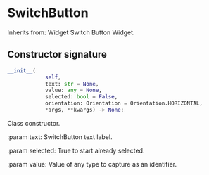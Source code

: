# SwitchButton
Inherits from: Widget
Switch Button Widget.
## Constructor signature
```python
__init__(
            self,
            text: str = None,
            value: any = None,
            selected: bool = False,
            orientation: Orientation = Orientation.HORIZONTAL,
            *args, **kwargs) -> None:
```
Class constructor.
  
  
:param text: SwitchButton text label.
  
:param selected: True to start already selected.
  
:param value: Value of any type to capture as an identifier.
  
